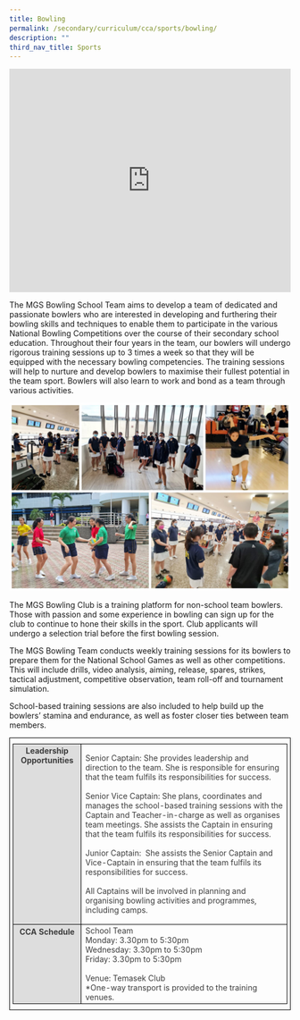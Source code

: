 ```yaml
---
title: Bowling
permalink: /secondary/curriculum/cca/sports/bowling/
description: ""
third_nav_title: Sports
---
```

<div style="width:100%; height:400px">
  <iframe class="ive_eobj_center" allowfullscreen="" frameborder="0" title="MGS Heritage Video" src="https://www.youtube.com/embed/q9HBVXGwUT4" height="100%" width="100%">
  </iframe>
</div>


The MGS Bowling School Team aims to develop a team of dedicated and passionate bowlers who are interested in developing and furthering their bowling skills and techniques to enable them to participate in the various National Bowling Competitions over the course of their secondary school education. Throughout their four years in the team, our bowlers will undergo rigorous training sessions up to 3 times a week so that they will be equipped with the necessary bowling competencies. The training sessions will help to nurture and develop bowlers to maximise their fullest potential in the team sport. Bowlers will also learn to work and bond as a team through various activities.

![](/images/Sec_cca/bowling.jpg)

The MGS Bowling Club is a training platform for non-school team bowlers. Those with passion and some experience in bowling can sign up for the club to continue to hone their skills in the sport. Club applicants will undergo a selection trial before the first bowling session.

  

The MGS Bowling Team conducts weekly training sessions for its bowlers to prepare them for the National School Games as well as other competitions. This will include drills, video analysis, aiming, release, spares, strikes, tactical adjustment, competitive observation, team roll-off and tournament simulation.

  

School-based training sessions are also included to help build up the bowlers’ stamina and endurance, as well as foster closer ties between team members.

<style type="text/css">
.tg {
    border-color: black;
    border-style: solid;
    border-width: 1px;
    color: #3D3D3D;
    padding: 10px 5px;
}
.tg td {
    overflow: hidden;
    word-break: normal;
}
.tg th {
    background-color: #DDD;
    border-color: black;
    border-style: solid;
    border-width: 1px;
    color: #3D3D3D;
    font-weight: bold;
}
.tg .tr-norm {
    border-color: black;
    border-style: solid;
    border-width: 1px;
    vertical-align: top;
}
.tg .tr-header {
    border-color: black;
    border-style: solid;
    border-width: 1px;
    color: #3D3D3D;
    font-weight: bold;
    vertical-align: top
}
</style>

<table class="tg">
  <thead>
    <tr>
      <th class="tr-header">Leadership Opportunities</th>
      <td class="tr-norm"><p>Senior Captain: 
        She provides leadership and direction to the team.
      She is responsible for ensuring that the team fulfils its responsibilities for success.        <br>
      <br>
      Senior Vice Captain: She plans, coordinates and manages the school-based training sessions with the Captain and Teacher-in-charge as well as organises team meetings. She assists the Captain in ensuring that the team fulfils its responsibilities for success.        <br>
      <br>
      Junior Captain:  She assists the Senior Captain and Vice-Captain in ensuring that the team fulfils its responsibilities for success.      <br>
      <br>
      All Captains will be involved in planning and organising bowling activities and programmes, including camps.</p></td>
    </tr>
  </thead>
  <tbody>
    <tr>
      <th class="tr-header">CCA Schedule</th>
      <td class="tr-norm">School Team<br>
        Monday: 3.30pm to 5:30pm<br>
        Wednesday: 3.30pm to 5:30pm<br>
        Friday: 3.30pm to 5:30pm        <br>
        <br> Venue: Temasek Club<br>
      *One-way transport is provided to the training venues.</td>
    </tr>
  </tbody>
</table>